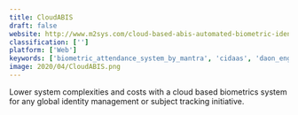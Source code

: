 ```yaml
---
title: CloudABIS
draft: false 
website: http://www.m2sys.com/cloud-based-abis-automated-biometric-identification-system-api/
classification: ['']
platform: ['Web']
keywords: ['biometric_attendance_system_by_mantra', 'cidaas', 'daon_engine', 'gemalto_cabis', 'hypr', 'ibm_security_access_manager', 'iws_biometric_engine', 'imprivata_onesign', 'onfido', 'thumbsignin', 'touch_n_go', 'veridium']
image: 2020/04/CloudABIS.png
---
```

Lower system complexities and costs with a cloud based biometrics system for any global identity management or subject tracking initiative.
